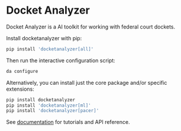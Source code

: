 # Docket Analyzer

Docket Analyzer is a AI toolkit for working with federal court dockets.

Install docketanalyzer with pip:

```bash
pip install 'docketanalyzer[all]'
```

Then run the interactive configuration script:

```bash
da configure
```

Alternatively, you can install just the core package and/or specific extensions:

```bash
pip install docketanalyzer
pip install 'docketanalyzer[ml]'
pip install 'docketanalyzer[pacer]'
```

See [documentation](https://docs.docketanalyzer.com)
for tutorials and API reference.
